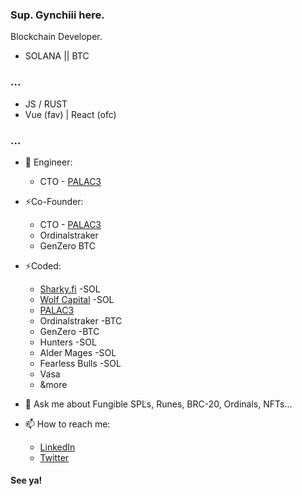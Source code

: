 ### Sup. Gynchiii here. 

<!--
Here are some ideas to get you started:

- 🔭 I’m currently working on ...
- 🌱 I’m currently learning ...
- 👯 I’m looking to collaborate on ...
- 🤔 I’m looking for help with ...
- 💬 Ask me about ...
- 📫 How to reach me: ...
- 😄 Pronouns: ...
- ⚡ Fun fact: ...
-->

Blockchain Developer.

- SOLANA || BTC

### ...

- JS / RUST
- Vue (fav) | React (ofc)

### ...
- 🔭 Engineer:
     - CTO - [PALAC3](https://www.palac3.org/)

- ⚡Co-Founder:
    - CTO - [PALAC3](https://www.palac3.org/)
    - Ordinalstraker
    - GenZero BTC
- ⚡Coded:
    - [Sharky.fi](https://www.sharky.fi/) -SOL
    - [Wolf Capital](https://app.wolfcap.io/) -SOL
    - [PALAC3](https://www.palac3.org/)
    - Ordinalstraker -BTC
    - GenZero -BTC
    - Hunters -SOL
    - Alder Mages -SOL
    - Fearless Bulls -SOL
    - Vasa 
    - &more

- 💬 Ask me about Fungible SPLs, Runes, BRC-20, Ordinals, NFTs...
- 📫 How to reach me:
  -  [LinkedIn](https://www.linkedin.com/in/joey-rafael-8bbb411ab/)
  -  [Twitter](https://twitter.com/gynchiii)

#### See ya!
